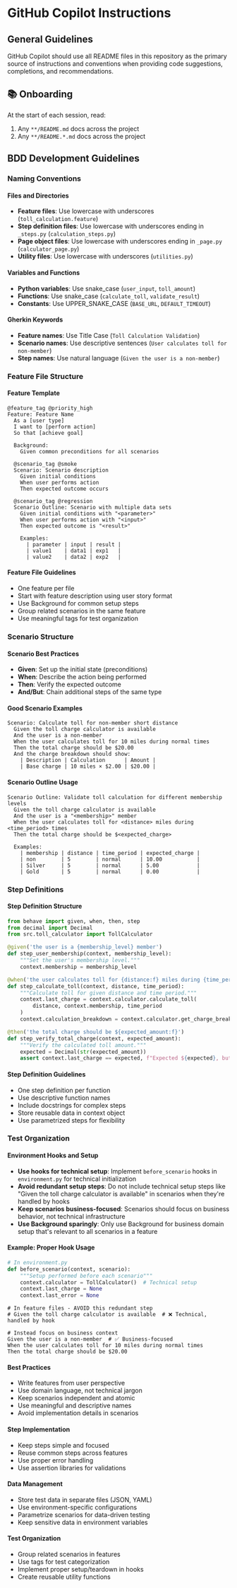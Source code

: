 # GitHub Copilot Instructions

## General Guidelines

GitHub Copilot should use all README files in this repository as the primary source of instructions and conventions when providing code suggestions, completions, and recommendations.

## 📚 Onboarding

At the start of each session, read:
1. Any `**/README.md` docs across the project
2. Any `**/README.*.md` docs across the project

## BDD Development Guidelines

### Naming Conventions

#### Files and Directories
- **Feature files**: Use lowercase with underscores (`toll_calculation.feature`)
- **Step definition files**: Use lowercase with underscores ending in `_steps.py` (`calculation_steps.py`)
- **Page object files**: Use lowercase with underscores ending in `_page.py` (`calculator_page.py`)
- **Utility files**: Use lowercase with underscores (`utilities.py`)

#### Variables and Functions
- **Python variables**: Use snake_case (`user_input`, `toll_amount`)
- **Functions**: Use snake_case (`calculate_toll`, `validate_result`)
- **Constants**: Use UPPER_SNAKE_CASE (`BASE_URL`, `DEFAULT_TIMEOUT`)

#### Gherkin Keywords
- **Feature names**: Use Title Case (`Toll Calculation Validation`)
- **Scenario names**: Use descriptive sentences (`User calculates toll for non-member`)
- **Step names**: Use natural language (`Given the user is a non-member`)

### Feature File Structure

#### Feature Template
```gherkin
@feature_tag @priority_high
Feature: Feature Name
  As a [user type]
  I want to [perform action]
  So that [achieve goal]

  Background:
    Given common preconditions for all scenarios

  @scenario_tag @smoke
  Scenario: Scenario description
    Given initial conditions
    When user performs action
    Then expected outcome occurs

  @scenario_tag @regression
  Scenario Outline: Scenario with multiple data sets
    Given initial conditions with "<parameter>"
    When user performs action with "<input>"
    Then expected outcome is "<result>"

    Examples:
      | parameter | input | result |
      | value1    | data1 | exp1   |
      | value2    | data2 | exp2   |
```

#### Feature File Guidelines
- One feature per file
- Start with feature description using user story format
- Use Background for common setup steps
- Group related scenarios in the same feature
- Use meaningful tags for test organization

### Scenario Structure

#### Scenario Best Practices
- **Given**: Set up the initial state (preconditions)
- **When**: Describe the action being performed
- **Then**: Verify the expected outcome
- **And/But**: Chain additional steps of the same type

#### Good Scenario Examples
```gherkin
Scenario: Calculate toll for non-member short distance
  Given the toll charge calculator is available
  And the user is a non-member
  When the user calculates toll for 10 miles during normal times
  Then the total charge should be $20.00
  And the charge breakdown should show:
    | Description | Calculation      | Amount |
    | Base charge | 10 miles × $2.00 | $20.00 |
```

#### Scenario Outline Usage
```gherkin
Scenario Outline: Validate toll calculation for different membership levels
  Given the toll charge calculator is available
  And the user is a "<membership>" member
  When the user calculates toll for <distance> miles during <time_period> times
  Then the total charge should be $<expected_charge>

  Examples:
    | membership | distance | time_period | expected_charge |
    | non        | 5        | normal      | 10.00           |
    | Silver     | 5        | normal      | 5.00            |
    | Gold       | 5        | normal      | 0.00            |
```

### Step Definitions

#### Step Definition Structure
```python
from behave import given, when, then, step
from decimal import Decimal
from src.toll_calculator import TollCalculator

@given('the user is a {membership_level} member')
def step_user_membership(context, membership_level):
    """Set the user's membership level."""
    context.membership = membership_level

@when('the user calculates toll for {distance:f} miles during {time_period} times')
def step_calculate_toll(context, distance, time_period):
    """Calculate toll for given distance and time period."""
    context.last_charge = context.calculator.calculate_toll(
        distance, context.membership, time_period
    )
    context.calculation_breakdown = context.calculator.get_charge_breakdown()

@then('the total charge should be ${expected_amount:f}')
def step_verify_total_charge(context, expected_amount):
    """Verify the calculated toll amount."""
    expected = Decimal(str(expected_amount))
    assert context.last_charge == expected, f"Expected ${expected}, but got ${context.last_charge}"
```

#### Step Definition Guidelines
- One step definition per function
- Use descriptive function names
- Include docstrings for complex steps
- Store reusable data in context object
- Use parametrized steps for flexibility

### Test Organization

#### Environment Hooks and Setup
- **Use hooks for technical setup**: Implement `before_scenario` hooks in `environment.py` for technical initialization
- **Avoid redundant setup steps**: Do not include technical setup steps like "Given the toll charge calculator is available" in scenarios when they're handled by hooks
- **Keep scenarios business-focused**: Scenarios should focus on business behavior, not technical infrastructure
- **Use Background sparingly**: Only use Background for business domain setup that's relevant to all scenarios in a feature

#### Example: Proper Hook Usage
```python
# In environment.py
def before_scenario(context, scenario):
    """Setup performed before each scenario"""
    context.calculator = TollCalculator()  # Technical setup
    context.last_charge = None
    context.last_error = None
```

```gherkin
# In feature files - AVOID this redundant step
# Given the toll charge calculator is available  # ❌ Technical, handled by hook

# Instead focus on business context
Given the user is a non-member  # ✅ Business-focused
When the user calculates toll for 10 miles during normal times
Then the total charge should be $20.00
```

#### Best Practices
- Write features from user perspective
- Use domain language, not technical jargon
- Keep scenarios independent and atomic
- Use meaningful and descriptive names
- Avoid implementation details in scenarios

#### Step Implementation
- Keep steps simple and focused
- Reuse common steps across features
- Use proper error handling
- Use assertion libraries for validations

#### Data Management
- Store test data in separate files (JSON, YAML)
- Use environment-specific configurations
- Parametrize scenarios for data-driven testing
- Keep sensitive data in environment variables

#### Test Organization
- Group related scenarios in features
- Use tags for test categorization
- Implement proper setup/teardown in hooks
- Create reusable utility functions